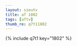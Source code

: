 ```yaml
--- 
layout: sieutv
title: af 1802
tags: [aftv]
thumb_re: q7t11802
---
```

{% include q7t1 key="1802" %} 
